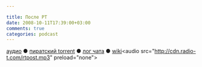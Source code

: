 ```yaml
---

title: После РТ
date: 2008-10-11T17:39:00+03:00
comments: true
categories: podcast
---
```

[аудио](http://cdn.radio-t.com/rtpost.mp3) ● [пиратский torrent](http://pirates.radio-t.com/torrents/rtpost.mp3.torrent) ● [лог чата](http://chat.radio-t.com/logs/radio-t-.html) ● [wiki](http://wiki.radio-t.com/%D0%9F%D0%BE%D1%81%D0%BB%D0%B5_%D0%A0%D0%A2_)<audio src="http://cdn.radio-t.com/rtpost.mp3" preload="none">
